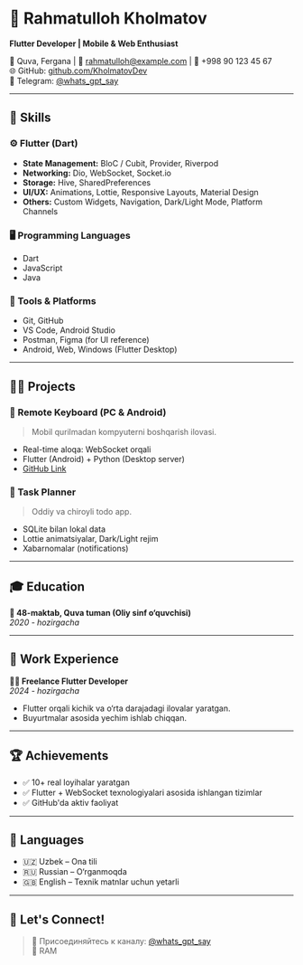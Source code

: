 # 💼 Rahmatulloh Kholmatov

**Flutter Developer | Mobile & Web Enthusiast**

📍 Quva, Fergana | 📨 rahmatulloh@example.com | 📱 +998 90 123 45 67  
🌐 GitHub: [github.com/KholmatovDev](https://github.com/KholmatovDev)  
💬 Telegram: [@whats_gpt_say](https://t.me/whats_gpt_say)

---

## 🧠 Skills

### ⚙️ Flutter (Dart)
- **State Management:** BloC / Cubit, Provider, Riverpod
- **Networking:** Dio, WebSocket, Socket.io
- **Storage:** Hive, SharedPreferences
- **UI/UX:** Animations, Lottie, Responsive Layouts, Material Design
- **Others:** Custom Widgets, Navigation, Dark/Light Mode, Platform Channels

### 🖥 Programming Languages
- Dart
- JavaScript
- Java

### 🧰 Tools & Platforms
- Git, GitHub
- VS Code, Android Studio
- Postman, Figma (for UI reference)
- Android, Web, Windows (Flutter Desktop)

---

## 🧑‍💻 Projects

### 🔹 Remote Keyboard (PC & Android)
> Mobil qurilmadan kompyuterni boshqarish ilovasi.

- Real-time aloqa: WebSocket orqali
- Flutter (Android) + Python (Desktop server)
- [GitHub Link](https://github.com/KholmatovDev/remote_keyboard)

### 🔹 Task Planner
> Oddiy va chiroyli todo app.

- SQLite bilan lokal data
- Lottie animatsiyalar, Dark/Light rejim
- Xabarnomalar (notifications)

---

## 🎓 Education

**📘 48-maktab, Quva tuman (Oliy sinf o‘quvchisi)**  
_2020 - hozirgacha_

---

## 💼 Work Experience

**👨‍🔧 Freelance Flutter Developer**  
_2024 - hozirgacha_

- Flutter orqali kichik va o‘rta darajadagi ilovalar yaratgan.
- Buyurtmalar asosida yechim ishlab chiqqan.

---

## 🏆 Achievements

- ✅ 10+ real loyihalar yaratgan
- ✅ Flutter + WebSocket texnologiyalari asosida ishlangan tizimlar
- ✅ GitHub'da aktiv faoliyat

---

## 📌 Languages

- 🇺🇿 Uzbek – Ona tili  
- 🇷🇺 Russian – O‘rganmoqda  
- 🇬🇧 English – Texnik matnlar uchun yetarli

---

## 🔗 Let's Connect!

> 🚀 Присоединяйтесь к каналу: [@whats_gpt_say](https://t.me/whats_gpt_say)  
> 🧠 RAM
